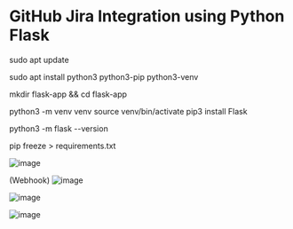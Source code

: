 # GitHub Jira Integration using Python Flask

sudo apt update 

sudo apt install python3 python3-pip python3-venv

mkdir flask-app && cd flask-app 

python3 -m venv venv
source venv/bin/activate
pip3 install Flask 

python3 -m flask --version 


pip freeze > requirements.txt




![image](https://github.com/karthikravi123/python_jira/assets/86100724/3286f80a-9694-4891-bef5-01531cfb7d98)

(Webhook)
![image](https://github.com/karthikravi123/python_jira/assets/86100724/8b169e2a-e3cf-4631-83b8-78902042bb90)


![image](https://github.com/karthikravi123/python_jira/assets/86100724/3b30d51b-d6c8-4338-88a1-01f64aff8ee5)

![image](https://github.com/karthikravi123/python_jira/assets/86100724/02410cd0-e7e6-4534-87e0-65f73ef38c62)

